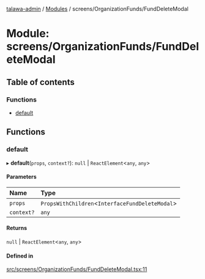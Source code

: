 [talawa-admin](../README.md) / [Modules](../modules.md) / screens/OrganizationFunds/FundDeleteModal

# Module: screens/OrganizationFunds/FundDeleteModal

## Table of contents

### Functions

- [default](screens_OrganizationFunds_FundDeleteModal.md#default)

## Functions

### default

▸ **default**(`props`, `context?`): ``null`` \| `ReactElement`\<`any`, `any`\>

#### Parameters

| Name | Type |
| :------ | :------ |
| `props` | `PropsWithChildren`\<`InterfaceFundDeleteModal`\> |
| `context?` | `any` |

#### Returns

``null`` \| `ReactElement`\<`any`, `any`\>

#### Defined in

[src/screens/OrganizationFunds/FundDeleteModal.tsx:11](https://github.com/MahendraDani/talawa-admin/blob/9538a8f/src/screens/OrganizationFunds/FundDeleteModal.tsx#L11)
